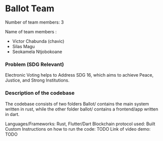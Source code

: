 # Ballot Team
Number of team members: 3

Name of team members : 
- Victor Chabunda (chavic)
- Silas Magu
- Seokamela Ntjobokoane

### Problem (SDG Relevant)
Electronic Voting helps to Address SDG 16, which aims to achieve Peace, Justice, and Strong Institutions.

### Description of the codebase
The codebase consists of two folders Ballot/ contains the main system written in rust, while the other folder ballot/ contains a frontend/app written in dart.

Languages/Frameworks: Rust, Flutter/Dart
Blockchain protocol used: Built Custom
Instructions on how to run the code: TODO
Link of video demo: TODO